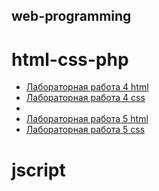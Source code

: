 ## web-programming

# html-css-php

- [Лабораторная работа 4 html]()
- [Лабораторная работа 4 css]()
- 
- [Лабораторная работа 5 html]()
- [Лабораторная работа 5 css]()

# jscript
